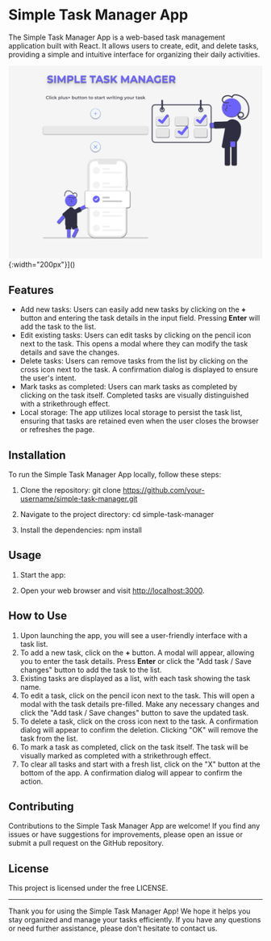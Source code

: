 # Simple Task Manager App

The Simple Task Manager App is a web-based task management application built with React. It allows users to create, edit, and delete tasks, providing a simple and intuitive interface for organizing their daily activities.

![Screenshot](./src/Assets/planer.png "Simple task planer"){:width="200px"}]()

## Features

- Add new tasks: Users can easily add new tasks by clicking on the **+** button and entering the task details in the input field. Pressing **Enter** will add the task to the list.
- Edit existing tasks: Users can edit tasks by clicking on the pencil icon next to the task. This opens a modal where they can modify the task details and save the changes.
- Delete tasks: Users can remove tasks from the list by clicking on the cross icon next to the task. A confirmation dialog is displayed to ensure the user's intent.
- Mark tasks as completed: Users can mark tasks as completed by clicking on the task itself. Completed tasks are visually distinguished with a strikethrough effect.
- Local storage: The app utilizes local storage to persist the task list, ensuring that tasks are retained even when the user closes the browser or refreshes the page.

## Installation

To run the Simple Task Manager App locally, follow these steps:

1. Clone the repository:
git clone https://github.com/your-username/simple-task-manager.git

2. Navigate to the project directory:
cd simple-task-manager

3. Install the dependencies:
npm install


## Usage

1. Start the app:


2. Open your web browser and visit [http://localhost:3000](http://localhost:3000).

## How to Use

1. Upon launching the app, you will see a user-friendly interface with a task list.
2. To add a new task, click on the **+** button. A modal will appear, allowing you to enter the task details. Press **Enter** or click the "Add task / Save changes" button to add the task to the list.
3. Existing tasks are displayed as a list, with each task showing the task name.
4. To edit a task, click on the pencil icon next to the task. This will open a modal with the task details pre-filled. Make any necessary changes and click the "Add task / Save changes" button to save the updated task.
5. To delete a task, click on the cross icon next to the task. A confirmation dialog will appear to confirm the deletion. Clicking "OK" will remove the task from the list.
6. To mark a task as completed, click on the task itself. The task will be visually marked as completed with a strikethrough effect.
7. To clear all tasks and start with a fresh list, click on the "X" button at the bottom of the app. A confirmation dialog will appear to confirm the action.

## Contributing

Contributions to the Simple Task Manager App are welcome! If you find any issues or have suggestions for improvements, please open an issue or submit a pull request on the GitHub repository.

## License

This project is licensed under the free LICENSE.

---

Thank you for using the Simple Task Manager App! We hope it helps you stay organized and manage your tasks efficiently. If you have any questions or need further assistance, please don't hesitate to contact us.

